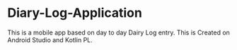 # Diary-Log-Application
This is a mobile app based on day to day Dairy Log entry. This is Created on Android Studio and Kotlin PL. 
